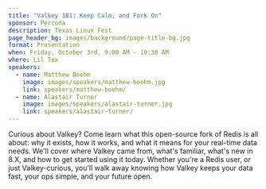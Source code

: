```yaml
---
title: "Valkey 101: Keep Calm, and Fork On"
sponsor: Percona
description: Texas Linux Fest
page_header_bg: images/background/page-title-bg.jpg
format: Presentation
when: Friday, October 3rd, 9:00 AM - 10:30 AM
where: Lil Tex
speakers:
  - name: Matthew Boehm
    image: images/speakers/matthew-boehm.jpg
    link: speakers/matthew-boehm/
  - name: Alastair Turner
    image: images/speakers/alastair-turner.jpg
    link: speakers/alastair-turner/
---
```


Curious about Valkey?  Come learn what this open-source fork of Redis is all
about: why it exists, how it works, and what it means for your real-time data
needs.  We'll cover where Valkey came from, what's familiar, what's new in 8.X,
and how to get started using it today.  Whether you're a Redis user, or just
Valkey-curious, you'll walk away knowing how Valkey keeps your data fast, your
ops simple, and your future open.
